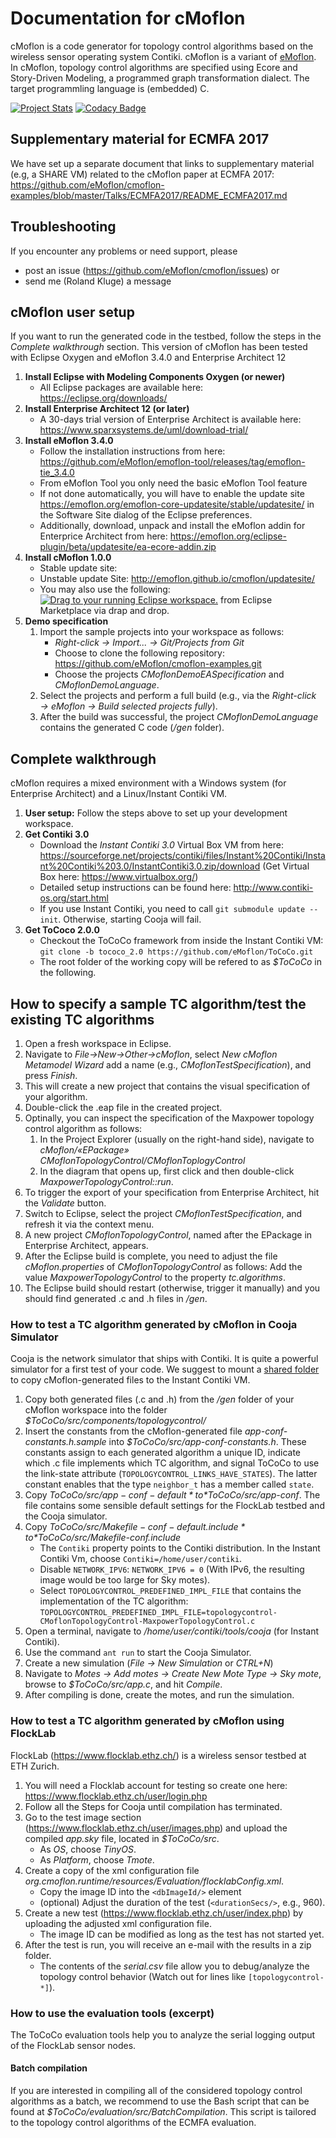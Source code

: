 # Documentation for cMoflon
cMoflon is a code generator for topology control algorithms based on the wireless sensor operating system Contiki.
cMoflon is a variant of [eMoflon](https://emoflon.github.io).
In cMoflon, topology control algorithms are specified using Ecore and Story-Driven Modeling, a programmed graph transformation dialect.
The target programmling language is (embedded) C.

[![Project Stats](https://www.openhub.net/p/cmoflon/widgets/project_thin_badge.gif)](https://www.openhub.net/p/cmoflon)
[![Codacy Badge](https://api.codacy.com/project/badge/Grade/59c4befefa994cea973be2faba81c01f)](https://www.codacy.com/app/RolandKluge/cmoflon?utm_source=github.com&amp;utm_medium=referral&amp;utm_content=eMoflon/cmoflon&amp;utm_campaign=Badge_Grade)

## Supplementary material for ECMFA 2017
We have set up a separate document that links to supplementary material (e.g, a SHARE VM) related to the cMoflon paper at ECMFA 2017:
https://github.com/eMoflon/cmoflon-examples/blob/master/Talks/ECMFA2017/README_ECMFA2017.md

## Troubleshooting
If you encounter any problems or need support, please 
* post an issue (https://github.com/eMoflon/cmoflon/issues) or
* send me (Roland Kluge) a message

## cMoflon user setup
If you want to run the generated code in the testbed, follow the steps in the *Complete walkthrough* section.
This version of cMoflon has been tested with Eclipse Oxygen and eMoflon 3.4.0 and Enterprise Architect 12

1. **Install Eclipse with Modeling Components Oxygen (or newer)**
   * All Eclipse packages are available here: https://eclipse.org/downloads/
1. **Install Enterprise Architect 12 (or later)**
   * A 30-days trial version of Enterprise Architect is available here: https://www.sparxsystems.de/uml/download-trial/
1. **Install eMoflon 3.4.0**
   * Follow the installation instructions from here:  https://github.com/eMoflon/emoflon-tool/releases/tag/emoflon-tie_3.4.0
   * From eMoflon Tool you only need the basic eMoflon Tool feature
   * If not done automatically, you will have to enable the update site https://emoflon.org/emoflon-core-updatesite/stable/updatesite/ in the Software Site dialog of the Eclipse preferences.
   * Additionally, download, unpack and install the eMoflon addin for Enterprice Architect from here: https://emoflon.org/eclipse-plugin/beta/updatesite/ea-ecore-addin.zip
1. **Install cMoflon 1.0.0**
   * Stable update site:
   * Unstable update Site: http://emoflon.github.io/cmoflon/updatesite/
   * You may also use the following: <a href="http://marketplace.eclipse.org/marketplace-client-intro?mpc_install=3266408" class="drag" title="Drag to your running Eclipse workspace."><img class="img-responsive" src="https://marketplace.eclipse.org/sites/all/themes/solstice/public/images/marketplace/btn-install.png" alt="Drag to your running Eclipse workspace." /></a> from Eclipse Marketplace via drap and drop.
1. **Demo specification**
   1. Import the sample projects into your workspace as follows: 
       * *Right-click &rarr; Import... &rarr; Git/Projects from Git*
       * Choose to clone the following repository: https://github.com/eMoflon/cmoflon-examples.git
       * Choose the projects *CMoflonDemoEASpecification* and *CMoflonDemoLanguage*.
   1. Select the projects and perform a full build (e.g., via the *Right-click &rarr; eMoflon &rarr; Build selected projects fully*).
   1. After the build was successful, the project *CMoflonDemoLanguage* contains the generated C code (*/gen* folder).

## Complete walkthrough
cMoflon requires a mixed environment with a Windows system (for Enterprise Architect) and a Linux/Instant Contiki VM.

1. **User setup:** Follow the steps above to set up your development workspace.
1. **Get Contiki 3.0**
   * Download the *Instant Contiki 3.0* Virtual Box VM from here: https://sourceforge.net/projects/contiki/files/Instant%20Contiki/Instant%20Contiki%203.0/InstantContiki3.0.zip/download (Get Virtual Box here: https://www.virtualbox.org/)
   * Detailed setup instructions can be found here: http://www.contiki-os.org/start.html
   * If you use Instant Contiki, you need to call ```git submodule update --init```. 
     Otherwise, starting Cooja will fail.
1. **Get ToCoco 2.0.0**
   * Checkout the ToCoCo framework from inside the Instant Contiki VM: `git clone -b tococo_2.0 https://github.com/eMoflon/ToCoCo.git`
   * The root folder of the working copy will be refered to as *$ToCoCo* in the following.
 
## How to specify a sample TC algorithm/test the existing TC algorithms
1. Open a fresh workspace in Eclipse.
1. Navigate to *File->New->Other->cMoflon*, select *New cMoflon Metamodel Wizard* add a name (e.g., *CMoflonTestSpecification*), and press *Finish*.
1. This will create a new project that contains the visual specification of your algorithm.
1. Double-click the .eap file in the created project.
1. Optinally, you can inspect the specification of the Maxpower topology control algorithm as follows:
    1. In the Project Explorer (usually on the right-hand side), navigate to *cMoflon/«EPackage» CMoflonTopologyControl/CMoflonToplogyControl*
    1. In the diagram that opens up, first click and then double-click *MaxpowerTopologyControl::run*.
1. To trigger the export of your specification from Enterprise Architect, hit the *Validate* button.
1. Switch to Eclipse, select the project *CMoflonTestSpecification*, and refresh it via the context menu.
1. A new project *CMoflonTopologyControl*, named after the EPackage in Enterprise Architect, appears.
1. After the Eclipse build is complete, you need to adjust the file *cMoflon.properties* of *CMoflonTopologyControl* as follows: Add the value *MaxpowerTopologyControl* to the property *tc.algorithms*.
1. The Eclipse build should restart (otherwise, trigger it manually) and you should find generated .c and .h files in */gen*.

### How to test a TC algorithm generated by cMoflon in Cooja Simulator
Cooja is the network simulator that ships with Contiki.
It is quite a powerful simulator for a first test of your code.
We suggest to mount a [shared folder](https://help.ubuntu.com/community/VirtualBox/SharedFolders) to copy cMoflon-generated files to the Instant Contiki VM.

1. Copy both generated files (.c and .h) from the */gen* folder of your cMoflon workspace into the folder *$ToCoCo/src/components/topologycontrol/*
1. Insert the constants from the cMoflon-generated file *app-conf-constants.h.sample* into *$ToCoCo/src/app-conf-constants.h*. These constants assign to each generated algorithm a unique ID, indicate which .c file implements which TC algorithm, and signal ToCoCo to use the link-state attribute (`TOPOLOGYCONTROL_LINKS_HAVE_STATES`). The latter constant enables that the type ```neighbor_t``` has a member called ```state```.
1. Copy *$ToCoCo/src/app-conf-default* to *$ToCoCo/src/app-conf*. The file contains some sensible default settings for the FlockLab testbed and the Cooja simulator.
1. Copy *$ToCoCo/src/Makefile-conf-default.include* to *$ToCoCo/src/Makefile-conf.include* 
   * The `Contiki` property points to the Contiki distribution. In the Instant Contiki Vm, choose ```Contiki=/home/user/contiki```.
   * Disable `NETWORK_IPV6`: ```NETWORK_IPV6 = 0``` (With IPv6, the resulting image would be too large for Sky motes).
   * Select `TOPOLOGYCONTROL_PREDEFINED_IMPL_FILE` that contains the implementation of the TC algorithm: `TOPOLOGYCONTROL_PREDEFINED_IMPL_FILE=topologycontrol-CMoflonTopologyControl-MaxpowerTopologyControl.c`
1. Open a terminal, navigate to */home/user/contiki/tools/cooja* (for Instant Contiki).
1. Use the command ```ant run``` to start the Cooja Simulator.
1. Create a new simulation (*File &rarr; New Simulation* or *CTRL+N*)
1. Navigate to *Motes &rarr; Add motes &rarr; Create New Mote Type &rarr; Sky mote*, browse to *$ToCoCo/src/app.c*, and hit *Compile*.
1. After compiling is done, create the motes, and run the simulation.


### How to test a TC algorithm generated by cMoflon using FlockLab
FlockLab (https://www.flocklab.ethz.ch/) is a wireless sensor testbed at ETH Zurich.

1. You will need a Flocklab account for testing so create one here: https://www.flocklab.ethz.ch/user/login.php
1. Follow all the Steps for Cooja until compilation has terminated.
1. Go to the test image section (https://www.flocklab.ethz.ch/user/images.php) and upload the compiled *app.sky* file, located in *$ToCoCo/src*.
   * As *OS*, choose *TinyOS*.
   * As *Platform*, choose *Tmote*.
1. Create a copy of the xml configuration file *org.cmoflon.runtime/resources/Evaluation/flocklabConfig.xml*.
   * Copy the image ID into the ```<dbImageId/>``` element
   * (optional) Adjust the duration of the test (```<durationSecs/>```, e.g., 960).
1. Create a new test (https://www.flocklab.ethz.ch/user/index.php) by uploading the adjusted xml configuration file.
   * The image ID can be modified as long as the test has not started yet.
1. After the test is run, you will receive an e-mail with the results in a zip folder.
   * The contents of the *serial.csv* file allow you to debug/analyze the topology control behavior (Watch out for lines like ```[topologycontrol-*]```).

   
### How to use the evaluation tools (excerpt)
The ToCoCo evaluation tools help you to analyze the serial logging output of the FlockLab sensor nodes.


#### Batch compilation
If you are interested in compiling all of the considered topology control algorithms as a batch, we recommend to use the Bash script that can be found at *$ToCoCo/evaluation/src/BatchCompilation*.
This script is tailored to the topology control algorithms of the ECMFA evaluation.


